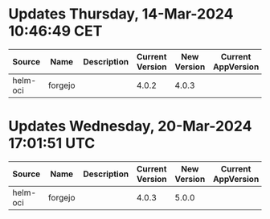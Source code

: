 # Updates Thursday, 14-Mar-2024 10:46:49 CET
| Source   | Name    | Description | Current Version | New Version | Current AppVersion | New AppVersion | Reference                          |
| -------- | ------- | ----------- | --------------- | ----------- | ------------------ | -------------- | ---------------------------------- |
| helm-oci | forgejo |             | 4.0.2           | 4.0.3       |                    | 1.21.7-0       | oci://codeberg.org/forgejo-contrib |

# Updates Wednesday, 20-Mar-2024 17:01:51 UTC
| Source   | Name    | Description | Current Version | New Version | Current AppVersion | New AppVersion | Reference                          |
| -------- | ------- | ----------- | --------------- | ----------- | ------------------ | -------------- | ---------------------------------- |
| helm-oci | forgejo |             | 4.0.3           | 5.0.0       |                    | 1.21.7-0       | oci://codeberg.org/forgejo-contrib |

